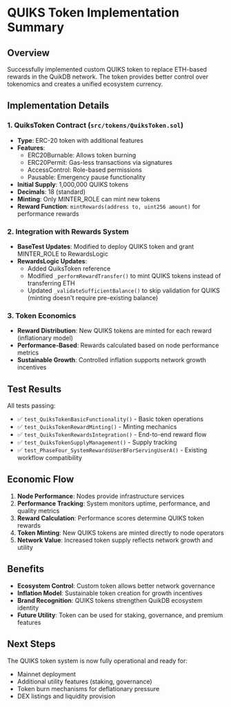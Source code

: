 # QUIKS Token Implementation Summary

## Overview
Successfully implemented custom QUIKS token to replace ETH-based rewards in the QuikDB network. The token provides better control over tokenomics and creates a unified ecosystem currency.

## Implementation Details

### 1. QuiksToken Contract (`src/tokens/QuiksToken.sol`)
- **Type**: ERC-20 token with additional features
- **Features**: 
  - ERC20Burnable: Allows token burning
  - ERC20Permit: Gas-less transactions via signatures
  - AccessControl: Role-based permissions
  - Pausable: Emergency pause functionality
- **Initial Supply**: 1,000,000 QUIKS tokens
- **Decimals**: 18 (standard)
- **Minting**: Only MINTER_ROLE can mint new tokens
- **Reward Function**: `mintRewards(address to, uint256 amount)` for performance rewards

### 2. Integration with Rewards System
- **BaseTest Updates**: Modified to deploy QUIKS token and grant MINTER_ROLE to RewardsLogic
- **RewardsLogic Updates**: 
  - Added QuiksToken reference
  - Modified `_performRewardTransfer()` to mint QUIKS tokens instead of transferring ETH
  - Updated `_validateSufficientBalance()` to skip validation for QUIKS (minting doesn't require pre-existing balance)

### 3. Token Economics
- **Reward Distribution**: New QUIKS tokens are minted for each reward (inflationary model)
- **Performance-Based**: Rewards calculated based on node performance metrics
- **Sustainable Growth**: Controlled inflation supports network growth incentives

## Test Results
All tests passing:
- ✅ `test_QuiksTokenBasicFunctionality()` - Basic token operations
- ✅ `test_QuiksTokenRewardMinting()` - Minting mechanics
- ✅ `test_QuiksTokenRewardsIntegration()` - End-to-end reward flow
- ✅ `test_QuiksTokenSupplyManagement()` - Supply tracking
- ✅ `test_PhaseFour_SystemRewardsUserBForServingUserA()` - Existing workflow compatibility

## Economic Flow
1. **Node Performance**: Nodes provide infrastructure services
2. **Performance Tracking**: System monitors uptime, performance, and quality metrics
3. **Reward Calculation**: Performance scores determine QUIKS token rewards
4. **Token Minting**: New QUIKS tokens are minted directly to node operators
5. **Network Value**: Increased token supply reflects network growth and utility

## Benefits
- **Ecosystem Control**: Custom token allows better network governance
- **Inflation Model**: Sustainable token creation for growth incentives
- **Brand Recognition**: QUIKS tokens strengthen QuikDB ecosystem identity
- **Future Utility**: Token can be used for staking, governance, and premium features

## Next Steps
The QUIKS token system is now fully operational and ready for:
- Mainnet deployment
- Additional utility features (staking, governance)
- Token burn mechanisms for deflationary pressure
- DEX listings and liquidity provision
